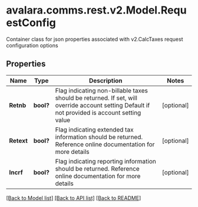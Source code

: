 # avalara.comms.rest.v2.Model.RequestConfig
Container class for json properties associated with v2.CalcTaxes request configuration options

## Properties

Name | Type | Description | Notes
------------ | ------------- | ------------- | -------------
**Retnb** | **bool?** | Flag indicating non-billable taxes should be returned.  If set, will override account setting  Default if not provided is account setting value | [optional] 
**Retext** | **bool?** | Flag indicating extended tax information should be returned.  Reference online documentation for more details | [optional] 
**Incrf** | **bool?** | Flag indicating reporting information should be returned.  Reference online documentation for more details | [optional] 

[[Back to Model list]](../README.md#documentation-for-models) [[Back to API list]](../README.md#documentation-for-api-endpoints) [[Back to README]](../README.md)

